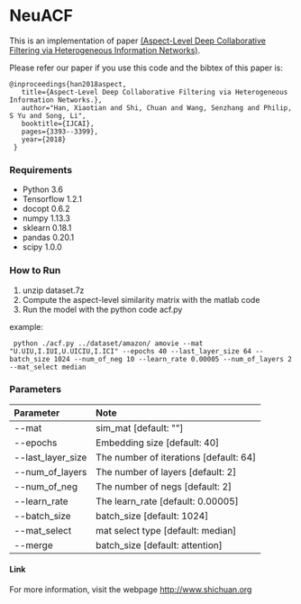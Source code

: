 # NeuACF
This is an implementation of paper  [(Aspect-Level Deep Collaborative Filtering via Heterogeneous Information Networks)](https://www.ijcai.org/proceedings/2018/0471.pdf). 

Please refer our paper if you use this code and the bibtex of this paper is:
```
@inproceedings{han2018aspect,
   title={Aspect-Level Deep Collaborative Filtering via Heterogeneous Information Networks.},
   author="Han, Xiaotian and Shi, Chuan and Wang, Senzhang and Philip, S Yu and Song, Li",
   booktitle={IJCAI},
   pages={3393--3399},
   year={2018}
 }
```


### Requirements
- Python 3.6
- Tensorflow 1.2.1
- docopt 0.6.2
- numpy 1.13.3
- sklearn 0.18.1
- pandas 0.20.1
- scipy 1.0.0

### How to Run
1. unzip dataset.7z
2. Compute the aspect-level similarity matrix with the matlab code
3. Run the model with the python code acf.py

example:
```
 python ./acf.py ../dataset/amazon/ amovie --mat "U.UIU,I.IUI,U.UICIU,I.ICI" --epochs 40 --last_layer_size 64 --batch_size 1024 --num_of_neg 10 --learn_rate 0.00005 --num_of_layers 2 --mat_select median

```

### Parameters

Parameter | Note  
|:---|:---|
|--mat|sim_mat [default: ""]|
|--epochs|Embedding size [default: 40]|
|--last_layer_size| The number of iterations [default: 64]|
|--num_of_layers|                The number of layers [default: 2]|
|--num_of_neg|               The number of negs [default: 2]|
|--learn_rate|                The learn_rate [default: 0.00005]|
|--batch_size|                batch_size [default: 1024]|
|--mat_select|                mat select type [default: median]|
|--merge|                batch_size [default: attention]|


#### Link
For more information, visit the webpage http://www.shichuan.org
